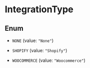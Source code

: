 
# IntegrationType

## Enum


* `NONE` (value: `"None"`)

* `SHOPIFY` (value: `"Shopify"`)

* `WOOCOMMERCE` (value: `"Woocommerce"`)



